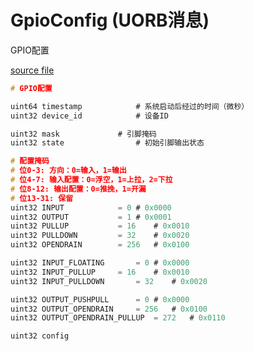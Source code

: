 # GpioConfig (UORB消息)

GPIO配置

[source file](https://github.com/PX4/PX4-Autopilot/blob/main/msg/GpioConfig.msg)

```c
# GPIO配置

uint64 timestamp			# 系统启动后经过的时间（微秒）
uint32 device_id			# 设备ID

uint32 mask				# 引脚掩码
uint32 state				# 初始引脚输出状态

# 配置掩码
# 位0-3: 方向：0=输入，1=输出
# 位4-7: 输入配置：0=浮空，1=上拉，2=下拉
# 位8-12: 输出配置：0=推挽，1=开漏
# 位13-31: 保留
uint32 INPUT			= 0	# 0x0000
uint32 OUTPUT			= 1	# 0x0001
uint32 PULLUP			= 16	# 0x0010
uint32 PULLDOWN			= 32	# 0x0020
uint32 OPENDRAIN		= 256	# 0x0100

uint32 INPUT_FLOATING		= 0	# 0x0000
uint32 INPUT_PULLUP		= 16	# 0x0010
uint32 INPUT_PULLDOWN		= 32	# 0x0020

uint32 OUTPUT_PUSHPULL		= 0	# 0x0000
uint32 OUTPUT_OPENDRAIN		= 256	# 0x0100
uint32 OUTPUT_OPENDRAIN_PULLUP	= 272	# 0x0110

uint32 config
```